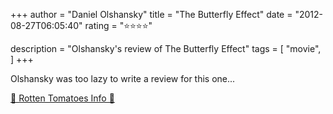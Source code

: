 +++
author = "Daniel Olshansky"
title = "The Butterfly Effect"
date = "2012-08-27T06:05:40"
rating = "⭐⭐⭐⭐"

description = "Olshansky's review of The Butterfly Effect"
tags = [
    "movie",
]
+++


Olshansky was too lazy to write a review for this one...

[🍅 Rotten Tomatoes Info 🍅](https://www.rottentomatoes.com//m/butterfly_effect)